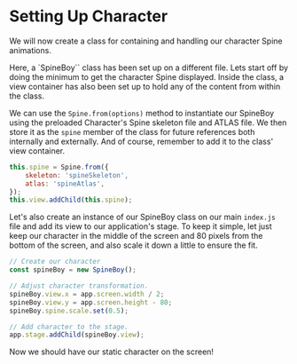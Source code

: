 # Setting Up Character

We will now create a class for containing and handling our character Spine animations.

Here, a `SpineBoy`` class has been set up on a different file. Lets start off by doing the minimum to get the character Spine displayed. Inside the class, a view container has also been set up to hold any of the content from within the class.

We can use the `Spine.from(options)` method to instantiate our SpineBoy using the preloaded Character's Spine skeleton file and ATLAS file. We then store it as the `spine` member of the class for future references both internally and externally. And of course, remember to add it to the class' view container.

```javascript
this.spine = Spine.from({
    skeleton: 'spineSkeleton',
    atlas: 'spineAtlas',
});
this.view.addChild(this.spine);
```

Let's also create an instance of our SpineBoy class on our main `index.js` file and add its view to our application's stage. To keep it simple, let just keep our character in the middle of the screen and 80 pixels from the bottom of the screen, and also scale it down a little to ensure the fit.

```javascript
// Create our character
const spineBoy = new SpineBoy();

// Adjust character transformation.
spineBoy.view.x = app.screen.width / 2;
spineBoy.view.y = app.screen.height - 80;
spineBoy.spine.scale.set(0.5);

// Add character to the stage.
app.stage.addChild(spineBoy.view);
```

Now we should have our static character on the screen!